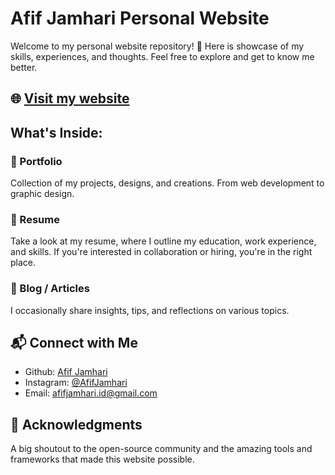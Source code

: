 # Afif Jamhari Personal Website

Welcome to my personal website repository! 🚀 Here is showcase of my skills, experiences, and thoughts. Feel free to explore and get to know me better.

## 🌐 [Visit my website](https://afifj.github.io)

## What's Inside:

### 🎨 Portfolio
Collection of my projects, designs, and creations. From web development to graphic design.

### 📄 Resume
Take a look at my resume, where I outline my education, work experience, and skills. If you're interested in collaboration or hiring, you're in the right place.

### 📝 Blog / Articles
I occasionally share insights, tips, and reflections on various topics.

## 📬 Connect with Me
- Github: [Afif Jamhari](https://github.com/AfifJ) 
- Instagram: [@AfifJamhari](https://www.instagram.com/afifjmm/)
- Email: [afifjamhari.id@gmail.com](mailto:afifjamhari.id@gmail.com)

## 🙌 Acknowledgments
A big shoutout to the open-source community and the amazing tools and frameworks that made this website possible.